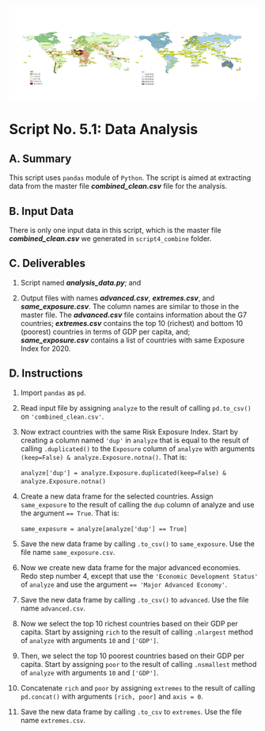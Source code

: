 ![Indices Map](https://github.com/jsacoba/pai789_finalproject/blob/main/script6_mapping/joined_maps.png)

# Script No. 5.1: Data Analysis

## A. Summary

This script uses `pandas` module of `Python`. The script is aimed at extracting data from the master file ***combined_clean.csv*** file for the analysis.

## B. Input Data

There is only one input data in this script, which is the master file ***combined_clean.csv*** we generated in `script4_combine` folder. 

## C. Deliverables

1. Script named ***analysis_data.py***; and

2. Output files with names ***advanced.csv***, ***extremes.csv***, and ***same_exposure.csv***. The column names are similar to those in the master file. The ***advanced.csv*** file contains information about the G7 countries; ***extremes.csv*** contains the top 10 (richest) and bottom 10 (poorest) countries in terms of GDP per capita, and; ***same_exposure.csv*** contains a list of countries with same Exposure Index for 2020. 

## D. Instructions

1. Import `pandas` as `pd`.

2. Read input file by assigning `analyze` to the result of calling `pd.to_csv()` on `'combined_clean.csv'`.

3. Now extract countries with the same Risk Exposure Index. Start by creating a column named `'dup'` in `analyze` that is equal to the result of calling `.duplicated()` to the `Exposure` column of `analyze` with arguments `(keep=False) & analyze.Exposure.notna()`. That is:

    `analyze['dup'] = analyze.Exposure.duplicated(keep=False) & analyze.Exposure.notna()`

4. Create a new data frame for the selected countries. Assign `same_exposure` to the result of calling the `dup` column of analyze and use the argument `== True`. That is:

    `same_exposure = analyze[analyze['dup'] == True]`

5. Save the new data frame by calling `.to_csv()` to `same_exposure`. Use the file name `same_exposure.csv`.

6. Now we create new data frame for the major advanced economies. Redo step number 4, except that use the `'Economic Development Status'` of `analyze` and use the argument `== 'Major Advanced Economy'`.

7. Save the new data frame by calling `.to_csv()` to `advanced`. Use the file name `advanced.csv`.

8. Now we select the top 10 richest countries based on their GDP per capita. Start by assigning `rich` to the result of calling `.nlargest` method of `analyze` with arguments `10` and `['GDP']`.

9. Then, we select the top 10 poorest countries based on their GDP per capita. Start by assigning `poor` to the result of calling `.nsmallest` method of `analyze` with arguments `10` and `['GDP']`.

10. Concatenate `rich` and `poor` by assigning `extremes` to the result of calling `pd.concat()` with arguments `[rich, poor]` and `axis = 0`.

11. Save the new data frame by calling `.to_csv` to `extremes`. Use the file name `extremes.csv`.
